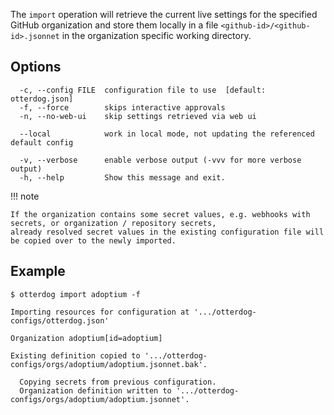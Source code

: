 The `import` operation will retrieve the current live settings for the specified GitHub organization and store
them locally in a file `<github-id>/<github-id>.jsonnet` in the organization specific working directory.

## Options

```shell
  -c, --config FILE  configuration file to use  [default: otterdog.json]
  -f, --force        skips interactive approvals
  -n, --no-web-ui    skip settings retrieved via web ui

  --local            work in local mode, not updating the referenced default config

  -v, --verbose      enable verbose output (-vvv for more verbose output)
  -h, --help         Show this message and exit.
```

!!! note

    If the organization contains some secret values, e.g. webhooks with secrets, or organization / repository secrets,
    already resolved secret values in the existing configuration file will be copied over to the newly imported.

## Example

```shell
$ otterdog import adoptium -f

Importing resources for configuration at '.../otterdog-configs/otterdog.json'

Organization adoptium[id=adoptium]

Existing definition copied to '.../otterdog-configs/orgs/adoptium/adoptium.jsonnet.bak'.

  Copying secrets from previous configuration.
  Organization definition written to '.../otterdog-configs/orgs/adoptium/adoptium.jsonnet'.
```
